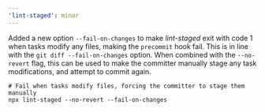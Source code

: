 ```yaml
---
'lint-staged': minor
---
```


Added a new option `--fail-on-changes` to make _lint-staged_ exit with code 1 when tasks modify any files, making the `precommit` hook fail. This is in line with the `git diff --fail-on-changes` option. When combined with the `--no-revert` flag, this can be used to make the committer manually stage any task modifications, and attempt to commit again.

```shell
# Fail when tasks modify files, forcing the committer to stage them manually
npx lint-staged --no-revert --fail-on-changes
```
